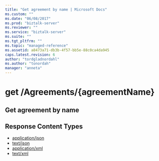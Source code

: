 ```yaml
---
title: "Get agreement by name | Microsoft Docs"
ms.custom: ""
ms.date: "06/08/2017"
ms.prod: "biztalk-server"
ms.reviewer: ""
ms.service: "biztalk-server"
ms.suite: ""
ms.tgt_pltfrm: ""
ms.topic: "managed-reference"
ms.assetid: a8473a71-db3b-4f57-bb5e-88c0ca4da945
caps.latest.revision: 6
author: "tordgladnordahl"
ms.author: "tonordah"
manager: "anneta"
---
```

# get  /Agreements/{agreementName}
## Get agreement by name

Response Content Types
---

- [application/json](../feature-pack-1/get-agreement-by-name-application-json.md)
- [text/json](../feature-pack-1/get-agreement-by-name-text-json.md)
- [application/xml](../feature-pack-1/get-agreement-by-name-application-xml.md)
- [text/xml](../feature-pack-1/get-agreement-by-name-text-xml.md)
